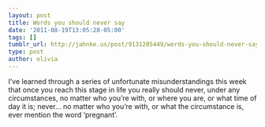 ```yaml
---
layout: post
title: Words you should never say
date: '2011-08-19T13:05:28-05:00'
tags: []
tumblr_url: http://jahnke.us/post/9131205449/words-you-should-never-say
type: post
author: olivia
---
```


I’ve learned through a series of unfortunate misunderstandings this week that once you reach this stage in life you really should never, under any circumstances, no matter who you’re with, or where you are, or what time of day it is; never… no matter who you’re with, or what the circumstance is, ever mention the word ‘pregnant’. 
